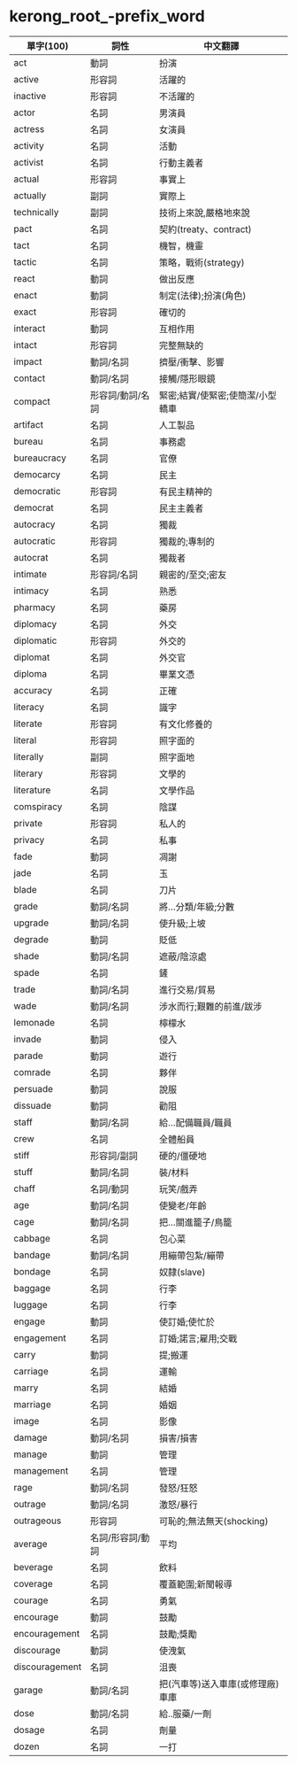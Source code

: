 # kerong_root_-prefix_word

| 單字(100) | 詞性 | 中文翻譯  |
|-|-|-|
| act | 動詞 | 扮演  |
| active | 形容詞 | 活躍的  |
| inactive | 形容詞 | 不活躍的  |
| actor | 名詞 | 男演員  |
| actress | 名詞 | 女演員  |
| activity | 名詞 | 活動  |
| activist | 名詞 | 行動主義者  |
| actual | 形容詞 | 事實上  |
| actually | 副詞 | 實際上  |
| technically | 副詞 | 技術上來說,嚴格地來說  |
| pact | 名詞 | 契約(treaty、contract)  |
| tact | 名詞 | 機智，機靈  |
| tactic | 名詞 | 策略，戰術(strategy)  |
| react | 動詞 | 做出反應  |
| enact | 動詞 | 制定(法律);扮演(角色)  |
| exact | 形容詞 | 確切的  |
| interact | 動詞 | 互相作用  |
| intact | 形容詞 | 完整無缺的  |
| impact | 動詞/名詞 | 擠壓/衝擊、影響  |
| contact | 動詞/名詞 | 接觸/隱形眼鏡  |
| compact | 形容詞/動詞/名詞 | 緊密;結實/使緊密;使簡潔/小型轎車  |
| artifact | 名詞 | 人工製品  |
| bureau | 名詞 | 事務處  |
| bureaucracy | 名詞 | 官僚  |
| democarcy | 名詞 | 民主  |
| democratic | 形容詞 | 有民主精神的  |
| democrat  | 名詞 | 民主主義者  |
| autocracy | 名詞 | 獨裁  |
| autocratic | 形容詞 | 獨裁的;專制的  |
| autocrat  | 名詞 | 獨裁者  |
| intimate | 形容詞/名詞 | 親密的/至交;密友  |
| intimacy | 名詞 | 熟悉  |
| pharmacy | 名詞 | 藥房  |
| diplomacy | 名詞 | 外交  |
| diplomatic | 形容詞 | 外交的  |
| diplomat | 名詞 | 外交官  |
| diploma | 名詞 | 畢業文憑  |
| accuracy | 名詞 | 正確  |
| literacy | 名詞 | 識字  |
| literate | 形容詞 | 有文化修養的  |
| literal | 形容詞 | 照字面的  |
| literally | 副詞 | 照字面地  |
| literary | 形容詞 | 文學的  |
| literature | 名詞 | 文學作品  |
| comspiracy | 名詞 | 陰謀  |
| private | 形容詞 | 私人的  |
| privacy | 名詞 | 私事  |
| fade | 動詞 | 凋謝  |
| jade | 名詞 | 玉  |
| blade | 名詞 | 刀片  |
| grade | 動詞/名詞 | 將…分類/年級;分數  |
| upgrade | 動詞/名詞 | 使升級;上坡  |
| degrade | 動詞 | 貶低  |
| shade | 動詞/名詞 | 遮蔽/陰涼處  |
| spade | 名詞 | 鏟  |
| trade | 動詞/名詞 | 進行交易/貿易  |
| wade | 動詞/名詞 | 涉水而行;艱難的前進/跋涉  |
| lemonade | 名詞 | 檸檬水  |
| invade | 動詞 | 侵入  |
| parade | 動詞 | 遊行  |
| comrade | 名詞 | 夥伴  |
| persuade | 動詞 | 說服  |
| dissuade | 動詞 | 勸阻  |
| staff | 動詞/名詞 | 給…配備職員/職員  |
| crew | 名詞 | 全體船員  |
| stiff | 形容詞/副詞 | 硬的/僵硬地  |
| stuff | 動詞/名詞 | 裝/材料  |
| chaff | 名詞/動詞 | 玩笑/戲弄  |
| age | 動詞/名詞 | 使變老/年齡  |
| cage | 動詞/名詞 | 把…關進籠子/鳥籠  |
| cabbage | 名詞 | 包心菜  |
| bandage | 動詞/名詞 | 用繃帶包紮/繃帶  |
| bondage | 名詞 | 奴隸(slave)  |
| baggage | 名詞 | 行李  |
| luggage | 名詞 | 行李  |
| engage | 動詞 | 使訂婚;使忙於  |
| engagement | 名詞 | 訂婚;諾言;雇用;交戰  |
| carry | 動詞 | 提;搬運  |
| carriage | 名詞 | 運輸  |
| marry | 名詞 | 結婚  |
| marriage | 名詞 | 婚姻  |
| image | 名詞 | 影像  |
| damage | 動詞/名詞 | 損害/損害  |
| manage | 動詞 | 管理  |
| management | 名詞 | 管理  |
| rage | 動詞/名詞 | 發怒/狂怒  |
| outrage | 動詞/名詞 | 激怒/暴行  |
| outrageous | 形容詞 | 可恥的;無法無天(shocking)  |
| average | 名詞/形容詞/動詞 | 平均  |
| beverage | 名詞 | 飲料  |
| coverage | 名詞 | 覆蓋範圍;新聞報導  |
| courage | 名詞 | 勇氣  |
| encourage | 動詞 | 鼓勵  |
| encouragement | 名詞 | 鼓勵;獎勵  |
| discourage | 動詞 | 使洩氣  |
| discouragement | 名詞 | 沮喪  |
| garage | 動詞/名詞 | 把(汽車等)送入車庫(或修理廠)車庫  |
| dose | 動詞/名詞 | 給..服藥/一劑  |
| dosage | 名詞 | 劑量  |
| dozen | 名詞 | 一打  |
